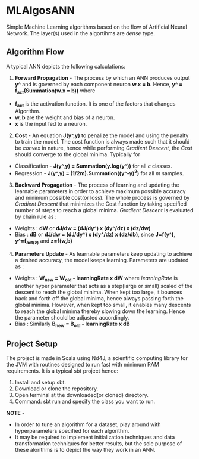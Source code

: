 # MLAlgosANN
Simple Machine Learning algorithms based on the flow of Artificial Neural Network. The layer(s) used in the algortihms are *dense* type.

## Algorithm Flow
A typical ANN depicts the following calculations:

1. **Forward Propagation** - 
The process by which an ANN produces output **y^** and is governed by each component neuron **w.x = b**. Hence, **y^ = f<sub>act</sub>(Summation(w.x = b))** where
* **f<sub>act</sub>** is the activation function. It is one of the factors that changes Algorithm.
* **w, b** are the weight and bias of a neuron.
* **x** is the input fed to a neuron.

2. **Cost** - An equation **J(y^,y)** to penalize the model and using the penalty to train the model. The cost function is always made such that it should be *convex* in nature, hence while performing *Gradient Descent*, the *Cost* should converge to the global minima. Typically for 
* Classification - **J(y^,y) = Summation(y.log(y^))** for all *c* classes.
* Regression - **J(y^,y) = (1/2m).Summation((y^-y)<sup>2</sup>)** for all *m* samples.

3. **Backward Progagation** - The process of learning and updating the learnable parameters in order to achieve maximum possible accuracy and minimum possible cost(or loss). The whole process is governed by *Gradient Descent* that minimizes the Cost function by taking specified number of steps to reach a global minima. *Gradient Descent* is evaluated by chain rule as :
* Weights : **dW** or **dJ/dw = (dJ/dy^) x (dy^/dz) x (dz/dw)**
* Bias : **dB** or **dJ/dw = (dJ/dy^) x (dy^/dz) x (dz/db)**, since **J=f(y^)**, **y^=f<sub>act</act>(z)** and **z=f(w,b)** 

4. **Parameters Update** - As learnable parameters keep updating to achieve a desired accuracy, the model keeps learning. Parameters are updated as :
* Weights : **W<sub>new</sub> = W<sub>old</sub> - learningRate x dW** where *learningRate* is another hyper parameter that acts as a step(large or small) scaled of the descent to reach the global minima. When kept too large, it bounces back and forth off the global minima, hence always passing forth the global minima. However, when kept too small, it enables many descents to reach the global minima thereby slowing down the learning. Hence the parameter should be adjusted accordingly.
* Bias : Similarly **B<sub>new</sub> = B<sub>old</sub> - learningRate x dB**

## Project Setup
The project is made in Scala using Nd4J, a scientific computing library for the JVM with routines designed to run fast with minimum RAM requirements. It is a typical sbt project hence:
1. Install and setup sbt.
2. Download or clone the repository.
3. Open terminal at the downloaded(or cloned) directory.
4. Command: sbt run and specify the class you want to run.

**NOTE** - 
* In order to tune an algorithm for a dataset, play around with hyperparameters specified for each algorithm.
* It may be required to implement initialization techniques and data transformation techniques for better results, but the sole purpose of these alorithms is to depict the way they work in an ANN. 
